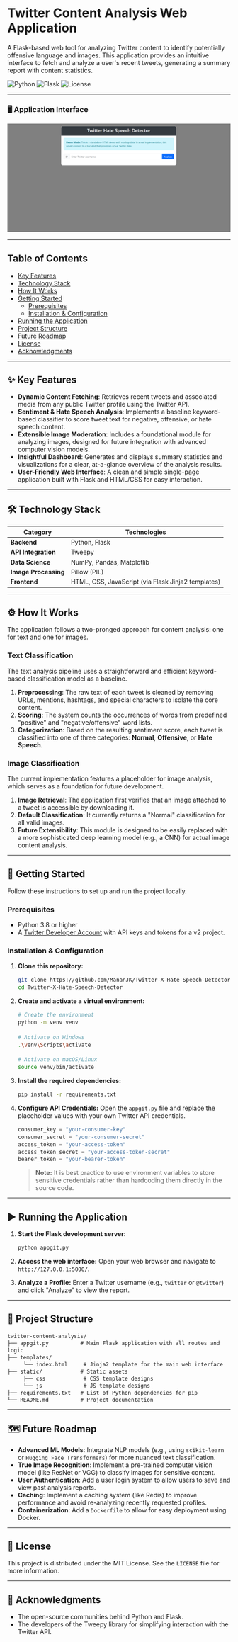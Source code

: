 # Twitter Content Analysis Web Application

A Flask-based web tool for analyzing Twitter content to identify potentially offensive language and images. This application provides an intuitive interface to fetch and analyze a user's recent tweets, generating a summary report with content statistics.

![Python](https://img.shields.io/badge/Python-3.8%2B-blue.svg)
![Flask](https://img.shields.io/badge/Flask-2.0-lightgrey.svg)
![License](https://img.shields.io/badge/License-MIT-green.svg)

---

### 🖥️ Application Interface


![Project Demo](assets/UI.png)

---

## Table of Contents

- [Key Features](#key-features)
- [Technology Stack](#technology-stack)
- [How It Works](#how-it-works)
- [Getting Started](#getting-started)
  - [Prerequisites](#prerequisites)
  - [Installation & Configuration](#installation--configuration)
- [Running the Application](#running-the-application)
- [Project Structure](#project-structure)
- [Future Roadmap](#future-roadmap)
- [License](#license)
- [Acknowledgments](#acknowledgments)

---

## ✨ Key Features

- **Dynamic Content Fetching**: Retrieves recent tweets and associated media from any public Twitter profile using the Twitter API.
- **Sentiment & Hate Speech Analysis**: Implements a baseline keyword-based classifier to score tweet text for negative, offensive, or hate speech content.
- **Extensible Image Moderation**: Includes a foundational module for analyzing images, designed for future integration with advanced computer vision models.
- **Insightful Dashboard**: Generates and displays summary statistics and visualizations for a clear, at-a-glance overview of the analysis results.
- **User-Friendly Web Interface**: A clean and simple single-page application built with Flask and HTML/CSS for easy interaction.

---

## 🛠️ Technology Stack

| Category          | Technologies                                                              |
| ----------------- | ------------------------------------------------------------------------- |
| **Backend**         | Python, Flask                                                             |
| **API Integration** | Tweepy                                                                    |
| **Data Science**     | NumPy, Pandas, Matplotlib                                                 |
| **Image Processing**| Pillow (PIL)                                                              |
| **Frontend**        | HTML, CSS, JavaScript (via Flask Jinja2 templates)                        |

---

## ⚙️ How It Works

The application follows a two-pronged approach for content analysis: one for text and one for images.

### Text Classification
The text analysis pipeline uses a straightforward and efficient keyword-based classification model as a baseline.
1.  **Preprocessing**: The raw text of each tweet is cleaned by removing URLs, mentions, hashtags, and special characters to isolate the core content.
2.  **Scoring**: The system counts the occurrences of words from predefined "positive" and "negative/offensive" word lists.
3.  **Categorization**: Based on the resulting sentiment score, each tweet is classified into one of three categories: **Normal**, **Offensive**, or **Hate Speech**.

### Image Classification
The current implementation features a placeholder for image analysis, which serves as a foundation for future development.
1.  **Image Retrieval**: The application first verifies that an image attached to a tweet is accessible by downloading it.
2.  **Default Classification**: It currently returns a "Normal" classification for all valid images.
3.  **Future Extensibility**: This module is designed to be easily replaced with a more sophisticated deep learning model (e.g., a CNN) for actual image content analysis.

---

## 🚀 Getting Started

Follow these instructions to set up and run the project locally.

### Prerequisites
- Python 3.8 or higher
- A [Twitter Developer Account](https://developer.twitter.com/en/apply-for-access) with API keys and tokens for a v2 project.

### Installation & Configuration

1.  **Clone this repository:**
    ```bash
    git clone https://github.com/MananJK/Twitter-X-Hate-Speech-Detector.git
    cd Twitter-X-Hate-Speech-Detector
    ```

2.  **Create and activate a virtual environment:**
    ```bash
    # Create the environment
    python -m venv venv
    
    # Activate on Windows
    .\venv\Scripts\activate
    
    # Activate on macOS/Linux
    source venv/bin/activate
    ```

3.  **Install the required dependencies:**
    ```bash
    pip install -r requirements.txt
    ```

4.  **Configure API Credentials:**
    Open the `appgit.py` file and replace the placeholder values with your own Twitter API credentials.

    ```python
    consumer_key = "your-consumer-key"
    consumer_secret = "your-consumer-secret"
    access_token = "your-access-token"
    access_token_secret = "your-access-token-secret"
    bearer_token = "your-bearer-token"
    ```
    > **Note:** It is best practice to use environment variables to store sensitive credentials rather than hardcoding them directly in the source code.

---

## ▶️ Running the Application

1.  **Start the Flask development server:**
    ```bash
    python appgit.py
    ```

2.  **Access the web interface:**
    Open your web browser and navigate to `http://127.0.0.1:5000/`.

3.  **Analyze a Profile:**
    Enter a Twitter username (e.g., `twitter` or `@twitter`) and click "Analyze" to view the report.

---

## 📁 Project Structure

```
twitter-content-analysis/
├── appgit.py          # Main Flask application with all routes and logic
├── templates/
     └── index.html     # Jinja2 template for the main web interface
├── static/            # Static assets
     ├── css            # CSS template designs
     └── js             # JS template designs
├── requirements.txt   # List of Python dependencies for pip
└── README.md          # Project documentation
```


---

## 🗺️ Future Roadmap

- **Advanced ML Models**: Integrate NLP models (e.g., using `scikit-learn` or `Hugging Face Transformers`) for more nuanced text classification.
- **True Image Recognition**: Implement a pre-trained computer vision model (like ResNet or VGG) to classify images for sensitive content.
- **User Authentication**: Add a user login system to allow users to save and view past analysis reports.
- **Caching**: Implement a caching system (like Redis) to improve performance and avoid re-analyzing recently requested profiles.
- **Containerization**: Add a `Dockerfile` to allow for easy deployment using Docker.

---

## 📜 License

This project is distributed under the MIT License. See the `LICENSE` file for more information.

---

## 🙏 Acknowledgments

- The open-source communities behind Python and Flask.
- The developers of the Tweepy library for simplifying interaction with the Twitter API.

